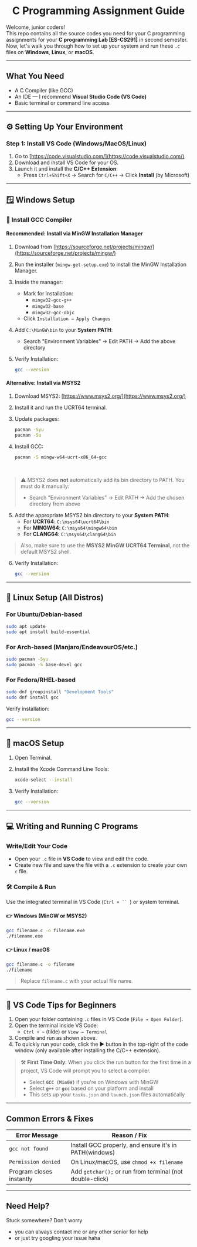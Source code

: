 <h1 align = "center"> C Programming Assignment Guide </h1>

Welcome, junior coders!\
This repo contains all the source codes you need for your C programming assignments for your **C programming Lab [ES-CS291]** in second semester. 
Now, let's walk you through how to set up your system and run these `.c` files on **Windows**, **Linux**, or **macOS**.

---

## What You Need

- A C Compiler (like GCC)
- An IDE — I recommend **Visual Studio Code (VS Code)**
- Basic terminal or command line access

---

## ⚙️ Setting Up Your Environment

### Step 1: Install VS Code (Windows/MacOS/Linux)

1. Go to [https://code.visualstudio.com/](https://code.visualstudio.com/)
2. Download and install VS Code for your OS.
3. Launch it and install the **C/C++ Extension**:
   - Press `Ctrl+Shift+X` → Search for `C/C++` → Click **Install** (by Microsoft)

---

## 🪟 Windows Setup

### 🔧 Install GCC Compiler

#### Recommended: Install via MinGW Installation Manager

1. Download from [https://sourceforge.net/projects/mingw/](https://sourceforge.net/projects/mingw/)
2. Run the installer (`mingw-get-setup.exe`) to install the MinGW Installation Manager.
3. Inside the manager:
   - Mark for installation:
     - `mingw32-gcc-g++`
     - `mingw32-base`
     - `mingw32-gcc-objc`
   - Click `Installation → Apply Changes`
4. Add `C:\MinGW\bin` to your **System PATH**:
   - Search "Environment Variables" → Edit PATH → Add the above directory
5. Verify Installation:
   
   ```bash
   gcc --version
   ```

#### Alternative: Install via MSYS2

1. Download MSYS2: [https://www.msys2.org/](https://www.msys2.org/)
2. Install it and run the UCRT64 terminal.
3. Update packages:
   
   ```bash
   pacman -Syu
   pacman -Su
   ```
5. Install GCC:
   
   ```bash
   pacman -S mingw-w64-ucrt-x86_64-gcc
   ```
<br>

> ⚠️ MSYS2 does **not** automatically add its bin directory to PATH. You must do it manually:
> - Search "Environment Variables" → Edit PATH → Add the chosen directory from above

5. Add the appropriate MSYS2 bin directory to your **System PATH**:
   - For **UCRT64**: `C:\msys64\ucrt64\bin`
   - For **MINGW64**: `C:\msys64\mingw64\bin`
   - For **CLANG64**: `C:\msys64\clang64\bin`

>  Also, make sure to use the **MSYS2 MinGW UCRT64 Terminal**, not the default MSYS2 shell.

6. Verify Installation:
   
   ```bash
   gcc --version
   ```
---

## 🐧 Linux Setup (All Distros)

### For Ubuntu/Debian-based

```bash
sudo apt update
sudo apt install build-essential
```

### For Arch-based (Manjaro/EndeavourOS/etc.)

```bash
sudo pacman -Syu
sudo pacman -S base-devel gcc
```

### For Fedora/RHEL-based

```bash
sudo dnf groupinstall "Development Tools"
sudo dnf install gcc
```

Verify installation:

```bash
gcc --version
```

---

## 🍏 macOS Setup

1. Open Terminal.
2. Install the Xcode Command Line Tools:
   
   ```bash
   xcode-select --install
   ```
4. Verify Installation:
   
   ```bash
   gcc --version
   ```

---

## 💻 Writing and Running C Programs

### Write/Edit Your Code

- Open your `.c` file in **VS Code** to view and edit the code.
- Create new file and save the file with a `.c` extension to create your own `c` file.

### 🛠️ Compile & Run

Use the integrated terminal in VS Code (`Ctrl + `` `) or system terminal.

#### 👉 Windows (MinGW or MSYS2)

```bash
gcc filename.c -o filename.exe
./filename.exe
```

#### 👉 Linux / macOS

```bash
gcc filename.c -o filename
./filename
```

> Replace `filename.c` with your actual file name.

---

## 🚀 VS Code Tips for Beginners

1. Open your folder containing `.c` files in VS Code (`File → Open Folder`).
2. Open the terminal inside VS Code:
   - `Ctrl + ~` (tilde) or `View → Terminal`
3. Compile and run as shown above.
4. To quickly run your code, click the ▶️ button in the top-right of the code window (only available after installing the C/C++ extension).
> 🛠️ **First Time Only**: When you click the run button for the first time in a project, VS Code will prompt you to select a compiler.  
>   - Select **`GCC (MinGW)`** if you're on Windows with MinGW  
>   - Select **`g++`** or **`gcc`** based on your platform and install  
>   - This sets up your `tasks.json` and `launch.json` files automatically

---

## Common Errors & Fixes

| Error Message            | Reason / Fix                                             |
| ------------------------ | -------------------------------------------------------- |
| `gcc not found`          | Install GCC properly, and ensure it's in PATH(windows)   |
| `Permission denied`      | On Linux/macOS, use `chmod +x filename`                  |
| Program closes instantly | Add `getchar();` or run from terminal (not double-click) |

---

## Need Help?

Stuck somewhere? Don't worry
- you can always contact me or any other senior for help
- or just try googling your issue haha





